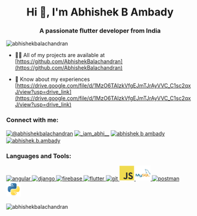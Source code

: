 <h1 align="center">Hi 👋, I'm Abhishek B Ambady</h1>
<h3 align="center">A passionate flutter developer from India</h3>

<p align="left"> <img src="https://komarev.com/ghpvc/?username=abhishekbalachandran&label=Profile%20views&color=0e75b6&style=flat" alt="abhishekbalachandran" /> </p>

- 👨‍💻 All of my projects are available at [https://github.com/AbhishekBalachandran](https://github.com/AbhishekBalachandran)

- 📄 Know about my experiences [https://drive.google.com/file/d/1MzO6TAIzkVfgEJmTJrAyVVC_C1sc2qxJ/view?usp=drive_link](https://drive.google.com/file/d/1MzO6TAIzkVfgEJmTJrAyVVC_C1sc2qxJ/view?usp=drive_link)

<h3 align="left">Connect with me:</h3>
<p align="left">
<a href="https://codepen.io/@abhishekbalachandran" target="blank"><img align="center" src="https://raw.githubusercontent.com/rahuldkjain/github-profile-readme-generator/master/src/images/icons/Social/codepen.svg" alt="@abhishekbalachandran" height="30" width="40" /></a>
<a href="https://twitter.com/_iam_abhi__" target="blank"><img align="center" src="https://raw.githubusercontent.com/rahuldkjain/github-profile-readme-generator/master/src/images/icons/Social/twitter.svg" alt="_iam_abhi__" height="30" width="40" /></a>
<a href="https://linkedin.com/in/abhishek b ambady" target="blank"><img align="center" src="https://raw.githubusercontent.com/rahuldkjain/github-profile-readme-generator/master/src/images/icons/Social/linked-in-alt.svg" alt="abhishek b ambady" height="30" width="40" /></a>
<a href="https://instagram.com/abhishek.b.ambady" target="blank"><img align="center" src="https://raw.githubusercontent.com/rahuldkjain/github-profile-readme-generator/master/src/images/icons/Social/instagram.svg" alt="abhishek.b.ambady" height="30" width="40" /></a>
</p>

<h3 align="left">Languages and Tools:</h3>
<p align="left"> <a href="https://angular.io" target="_blank" rel="noreferrer"> <img src="https://angular.io/assets/images/logos/angular/angular.svg" alt="angular" width="40" height="40"/> </a> <a href="https://www.djangoproject.com/" target="_blank" rel="noreferrer"> <img src="https://cdn.worldvectorlogo.com/logos/django.svg" alt="django" width="40" height="40"/> </a> <a href="https://firebase.google.com/" target="_blank" rel="noreferrer"> <img src="https://www.vectorlogo.zone/logos/firebase/firebase-icon.svg" alt="firebase" width="40" height="40"/> </a> <a href="https://flutter.dev" target="_blank" rel="noreferrer"> <img src="https://www.vectorlogo.zone/logos/flutterio/flutterio-icon.svg" alt="flutter" width="40" height="40"/> </a> <a href="https://git-scm.com/" target="_blank" rel="noreferrer"> <img src="https://www.vectorlogo.zone/logos/git-scm/git-scm-icon.svg" alt="git" width="40" height="40"/> </a> <a href="https://developer.mozilla.org/en-US/docs/Web/JavaScript" target="_blank" rel="noreferrer"> <img src="https://raw.githubusercontent.com/devicons/devicon/master/icons/javascript/javascript-original.svg" alt="javascript" width="40" height="40"/> </a> <a href="https://www.mysql.com/" target="_blank" rel="noreferrer"> <img src="https://raw.githubusercontent.com/devicons/devicon/master/icons/mysql/mysql-original-wordmark.svg" alt="mysql" width="40" height="40"/> </a> <a href="https://postman.com" target="_blank" rel="noreferrer"> <img src="https://www.vectorlogo.zone/logos/getpostman/getpostman-icon.svg" alt="postman" width="40" height="40"/> </a> <a href="https://www.python.org" target="_blank" rel="noreferrer"> <img src="https://raw.githubusercontent.com/devicons/devicon/master/icons/python/python-original.svg" alt="python" width="40" height="40"/> </a> </p>

<p><img align="center" src="https://github-readme-stats.vercel.app/api/top-langs?username=abhishekbalachandran&show_icons=true&locale=en&layout=compact" alt="abhishekbalachandran" /></p>
